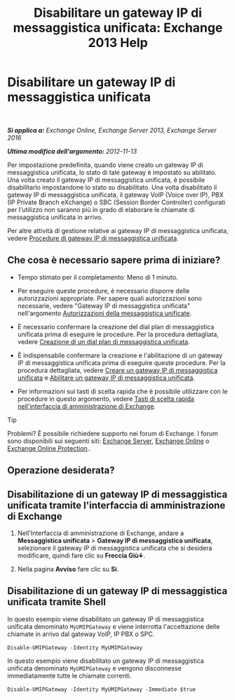 ﻿---
title: 'Disabilitare un gateway IP di messaggistica unificata: Exchange 2013 Help'
TOCTitle: Disabilitare un gateway IP di messaggistica unificata
ms:assetid: fe3a8797-1230-49cb-a839-ccec238266b6
ms:mtpsurl: https://technet.microsoft.com/it-it/library/Bb125257(v=EXCHG.150)
ms:contentKeyID: 50482133
ms.date: 05/22/2018
mtps_version: v=EXCHG.150
ms.translationtype: MT
---

# Disabilitare un gateway IP di messaggistica unificata

 

_**Si applica a:** Exchange Online, Exchange Server 2013, Exchange Server 2016_

_**Ultima modifica dell'argomento:** 2012-11-13_

Per impostazione predefinita, quando viene creato un gateway IP di messaggistica unificata, lo stato di tale gateway è impostato su abilitato. Una volta creato il gateway IP di messaggistica unificata, è possibile disabilitarlo impostandone lo stato su disabilitato. Una volta disabilitato il gateway IP di messaggistica unificata, il gateway VoIP (Voice over IP), PBX (IP Private Branch eXchange) o SBC (Session Border Controller) configurati per l'utilizzo non saranno più in grado di elaborare le chiamate di messaggistica unificata in arrivo.

Per altre attività di gestione relative ai gateway IP di messaggistica unificata, vedere [Procedure di gateway IP di messaggistica unificata](um-ip-gateway-procedures-exchange-2013-help.md).

## Che cosa è necessario sapere prima di iniziare?

  - Tempo stimato per il completamento: Meno di 1 minuto.

  - Per eseguire queste procedure, è necessario disporre delle autorizzazioni appropriate. Per sapere quali autorizzazioni sono necessarie, vedere "Gateway IP di messaggistica unificata" nell'argomento [Autorizzazioni della messaggistica unificate](unified-messaging-permissions-exchange-2013-help.md).

  - È necessario confermare la creazione del dial plan di messaggistica unificata prima di eseguire le procedure. Per la procedura dettagliata, vedere [Creazione di un dial plan di messaggistica unificata](https://docs.microsoft.com/it-it/exchange/voice-mail-unified-messaging/connect-voice-mail-system/create-um-dial-plan).

  - È indispensabile confermare la creazione e l'abilitazione di un gateway IP di messaggistica unificata prima di eseguire queste procedure. Per la procedura dettagliata, vedere [Creare un gateway IP di messaggistica unificata](create-a-um-ip-gateway-exchange-2013-help.md) e [Abilitare un gateway IP di messaggistica unificata](enable-a-um-ip-gateway-exchange-2013-help.md).

  - Per informazioni sui tasti di scelta rapida che è possibile utilizzare con le procedure in questo argomento, vedere [Tasti di scelta rapida nell'interfaccia di amministrazione di Exchange](keyboard-shortcuts-in-the-exchange-admin-center-exchange-online-protection-help.md).


> [!TIP]
> Problemi? È possibile richiedere supporto nei forum di Exchange. I forum sono disponibili sui seguenti siti: <A href="https://go.microsoft.com/fwlink/p/?linkid=60612">Exchange Server</A>, <A href="https://go.microsoft.com/fwlink/p/?linkid=267542">Exchange Online</A> o <A href="https://go.microsoft.com/fwlink/p/?linkid=285351">Exchange Online Protection</A>..



## Operazione desiderata?

## Disabilitazione di un gateway IP di messaggistica unificata tramite l'interfaccia di amministrazione di Exchange

1.  Nell'Interfaccia di amministrazione di Exchange, andare a **Messaggistica unificata** \> **Gateway IP di messaggistica unificata**, selezionare il gateway IP di messaggistica unificata che si desidera modificare, quindi fare clic su **Freccia Giù**![Icona Freccia in giù](images/JJ150576.ef5ca57d-a033-457b-bd92-6361877c33d0(EXCHG.150).gif "Icona Freccia in giù").

2.  Nella pagina **Avviso** fare clic su **Sì**.

## Disabilitazione di un gateway IP di messaggistica unificata tramite Shell

In questo esempio viene disabilitato un gateway IP di messaggistica unificata denominato `MyUMIPGateway` e viene interrotta l'accettazione delle chiamate in arrivo dal gateway VoIP, IP PBX o SPC.

    Disable-UMIPGateway -Identity MyUMIPGateway

In questo esempio viene disabilitato un gateway IP di messaggistica unificata denominato `MyUMIPGateway` e vengono disconnesse immediatamente tutte le chiamate correnti.

    Disable-UMIPGateway -Identity MyUMIPGateway -Immediate $true

